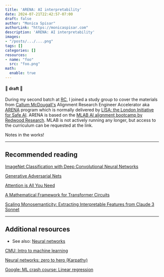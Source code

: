 ```yaml
---
title: 'ARENA: AI interpretability'
date: 2024-07-21T22:42:57-07:00
draft: false
author: "Monica Spisar"
authorLink: "https://monicaspisar.com"
description: 'ARENA: AI interpretability'
images: 
- "/posts/.../....png"
tags: []
categories: []
resources:
- name: "foo"
  src: "foo.png"
math:
  enable: true
---
```

#### &#127793; draft &#127793;

During my second batch at [RC](https://recurse.com), I joined a study group to cover the materials from [Callum McDougall's](https://www.perfectlynormal.co.uk/) Alignment Research Engineer Accelerator aka [ARENA](https://arena.education) program which is normally delivered by [LISA: the London Initiative for Safe AI](https://www.safeai.org.uk/). ARENA is based on the [MLAB AI alignment bootcamp by Redwood Research](https://www.redwoodresearch.org/mlab). MLAB is not actively running any longer, but access to the curriculum can be requested at the link.

Notes in the works!

--- 

## Recommended reading
[ImageNet Classification with Deep Convolutional Neural Networks](https://proceedings.neurips.cc/paper_files/paper/2012/file/c399862d3b9d6b76c8436e924a68c45b-Paper.pdf)

[Generative Adversarial Nets](https://proceedings.neurips.cc/paper_files/paper/2014/file/5ca3e9b122f61f8f06494c97b1afccf3-Paper.pdf)

[Attention is All You Need](https://proceedings.neurips.cc/paper_files/paper/2017/file/3f5ee243547dee91fbd053c1c4a845aa-Paper.pdf)

[A Mathematical Framework for Transformer Circuits](https://transformer-circuits.pub/2021/framework/index.html "A Mathematical Framework for Transformer Circuits")

[Scaling Monosemanticity\: Extracting Interpretable Features from Claude 3 Sonnet](https://transformer-circuits.pub/2024/scaling-monosemanticity/index.html "Scaling Monosemanticity: Extracting Interpretable Features from Claude 3 Sonnet")

---

## Additional resources
- See also: [Neural networks](https://monicaspisar.com/etc/neural-nets/)

[CMU: Intro to machine learning](https://www.cs.cmu.edu/~./15780/notes/ml_basics.html#intro-to-machine-learning)

[Neural networks: zero to hero (Karpathy)](https://karpathy.ai/zero-to-hero.html)

[Google: ML crash course: Linear regression](https://developers.google.com/machine-learning/crash-course/descending-into-ml/linear-regression)